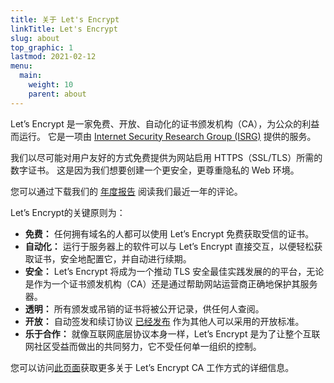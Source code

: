 ```yaml
---
title: 关于 Let's Encrypt
linkTitle: Let's Encrypt
slug: about
top_graphic: 1
lastmod: 2021-02-12
menu:
  main:
    weight: 10
    parent: about
---
```


Let’s Encrypt 是一家免费、开放、自动化的证书颁发机构（CA），为公众的利益而运行。 它是一项由 [Internet Security Research Group (ISRG)](https://www.abetterinternet.org/) 提供的服务。

我们以尽可能对用户友好的方式免费提供为网站启用 HTTPS（SSL/TLS）所需的数字证书。 这是因为我们想要创建一个更安全，更尊重隐私的 Web 环境。

您可以通过下载我们的 [年度报告](https://www.abetterinternet.org/annual-reports/) 阅读我们最近一年的评论。

Let’s Encrypt的关键原则为：

* <strong>免费：</strong> 任何拥有域名的人都可以使用 Let’s Encrypt 免费获取受信的证书。
* <strong>自动化：</strong> 运行于服务器上的软件可以与 Let’s Encrypt 直接交互，以便轻松获取证书，安全地配置它，并自动进行续期。
* <strong>安全：</strong> Let’s Encrypt 将成为一个推动 TLS 安全最佳实践发展的的平台，无论是作为一个证书颁发机构（CA）还是通过帮助网站运营商正确地保护其服务器。
* <strong>透明：</strong> 所有颁发或吊销的证书将被公开记录，供任何人查阅。
* <strong>开放：</strong> 自动签发和续订协议 [已经发布](https://tools.ietf.org/html/rfc8555) 作为其他人可以采用的开放标准。
* <strong>乐于合作：</strong> 就像互联网底层协议本身一样，Let’s Encrypt 是为了让整个互联网社区受益而做出的共同努力，它不受任何单一组织的控制。

您可以访问[此页面](/how-it-works)获取更多关于 Let’s Encrypt CA 工作方式的详细信息。
